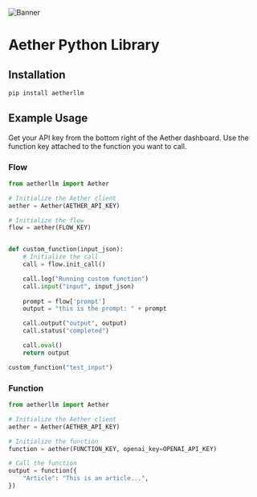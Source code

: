 <!-- add images/aether_logo_trans.png next to title-->
![Banner](./aetherllm/images/The_Aether_Black.png)
# Aether Python Library

## Installation
```bash
pip install aetherllm
```


## Example Usage
Get your API key from the bottom right of the Aether dashboard. Use the function key attached to the function you want to call.

### Flow
```python
from aetherllm import Aether

# Initialize the Aether client
aether = Aether(AETHER_API_KEY)

# Initialize the flow
flow = aether(FLOW_KEY)


def custom_function(input_json):
    # Initialize the call
    call = flow.init_call()

    call.log("Running custom function")
    call.input("input", input_json)
    
    prompt = flow['prompt']
    output = "this is the prompt: " + prompt

    call.output("output", output)
    call.status("completed")

    call.eval()
    return output

custom_function("test_input")
```

### Function
```python
from aetherllm import Aether

# Initialize the Aether client
aether = Aether(AETHER_API_KEY)

# Initialize the function
function = aether(FUNCTION_KEY, openai_key=OPENAI_API_KEY)

# Call the function
output = function({
    "Article": "This is an article...",
})
```